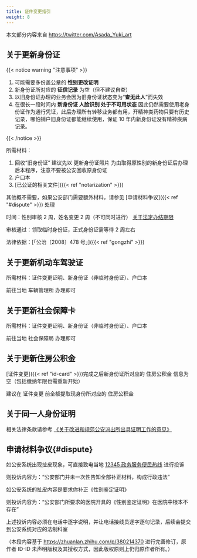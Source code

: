 ```yaml
---
title: 证件变更指引
weight: 8
---
```


本文部分内容来自 <https://twitter.com/Asada_Yuki_art>

## 关于更新身份证

{{< notice warning "注意事项" >}}

1. 可能需要多份盖公章的 **性别更改证明**
1. 新身份证所对应的 **征信记录** 为空（但不建议自查）
1. 以旧身份证办理的业务会因为旧身份证状态变为“**查无此人**”而失效
1. 在很长一段时间内 **新身份证 人脸识别 处于不可用状态** 因此仍然需要使用老身份证作为通行凭证，此后办理所有转移业务都有用，开精神类药物只要有历史记录，哪怕销户旧身份证都能继续使用，保证 10 年内新身份证没有精神疾病记录。

{{< /notice >}}

所需材料：

1. 回收“旧身份证”
   建议先以 更新身份证照片 为由取得原性别的新身份证后办理后本程序，注意不要被公安回收原身份证
1. 户口本
1. [已公证的相关文件]({{< ref "notarization" >}})

其他概不需要，如果公安部门需要额外材料，请参见 [申请材料争议]({{< ref "#dispute" >}}) 处理

时间：性别审核 2 周，姓名变更 2 周（不可同时进行）
[关于法定办结期限](https://zhuanlan.zhihu.com/p/414301319)

审核通过：领取临时身份证，正式身份证需等待 2 周左右

法律依据：[「公治〔2008〕478 号」]({{< ref "gongzhi" >}})

## 关于更新机动车驾驶证

所需材料：证件变更证明、新身份证（非临时身份证）、户口本

前往当地 车辆管理所 办理即可

## 关于更新社会保障卡

所需材料：证件变更证明、新身份证（非临时身份证）、户口本

前往当地 社会保障局 办理即可

## 关于更新住房公积金

[证件变更]({{< ref "id-card" >}})完成之后新身份证所对应的 住房公积金 信息为空（包括缴纳年限也需重新开始）

建议在 证件变更 前全额提取现身份所对应的 住房公积金

## 关于同一人身份证明

相关法律条款请参考 [《关于改进和规范公安派出所出具证明工作的意见》](http://www.gov.cn/xinwen/2016-08/11/content_5098821.htm)

## 申请材料争议{#dispute}

如公安系统出现扯皮现象，可直接致电当地 [12345 政务服务便民热线](https://baike.baidu.com/item/12345) 进行投诉

则投诉内容为：“公安部门并未一次性告知全部补正材料，构成行政违法”

如公安系统的扯皮内容是要求你补正《性别鉴定证明》

则投诉内容为：“公安部门所要求的医院开具的《性别鉴定证明》在医院中根本不存在”

上述投诉内容必须在电话中逐字说明，并让电话接线员逐字逐句记录，后续会提交到公安系统对应的法制科室

（本段内容基于 <https://zhuanlan.zhihu.com/p/380214370> 进行完善修订，原作者 ID-ID 未声明版权及其授权方式，因此版权原则上仍归原作者所有。）
